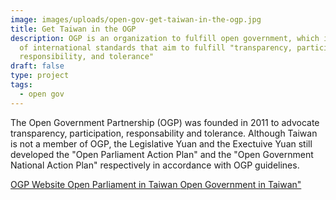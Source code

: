 ```yaml
---
image: images/uploads/open-gov-get-taiwan-in-the-ogp.jpg
title: Get Taiwan in the OGP
description: OGP is an organization to fulfill open government, which is a set
  of international standards that aim to fulfill "transparency, participation,
  responsibility, and tolerance"
draft: false
type: project
tags:
  - open gov
---
```

The Open Government Partnership (OGP) was founded in 2011 to advocate transparency, participation, responsability and tolerance. Although Taiwan is not a member of OGP, the Legislative Yuan and the Exectuive Yuan still developed the "Open Parliament Action Plan" and the "Open Government National Action Plan" respectively in accordance with OGP guidelines.  

[OGP Website
](https://www.opengovpartnership.org/)[Open Parliament in Taiwan
](https://www.ly.gov.tw/Pages/List.aspx?nodeid=55)[Open Government in Taiwan"](https://www.ndc.gov.tw/Content_List.aspx?n=0C5AB1D0FA5B64B8)